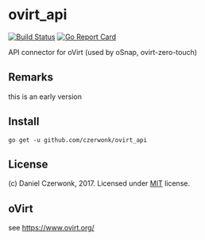 # ovirt_api
[![Build Status](https://travis-ci.org/czerwonk/ovirt_api.svg)](https://travis-ci.org/czerwonk/ovirt_api)
[![Go Report Card](https://goreportcard.com/badge/github.com/czerwonk/ovirt_api)](https://goreportcard.com/report/github.com/czerwonk/ovirt_api)

API connector for oVirt (used by oSnap, ovirt-zero-touch)

## Remarks
this is an early version

## Install
```
go get -u github.com/czerwonk/ovirt_api
```

## License
(c) Daniel Czerwonk, 2017. Licensed under [MIT](LICENSE) license.

## oVirt
see https://www.ovirt.org/
